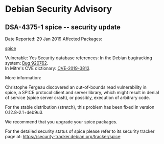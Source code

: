 
Debian Security Advisory
========================


DSA-4375-1 spice -- security update
-----------------------------------



Date Reported:
29 Jan 2019
Affected Packages:

[spice](https://packages.debian.org/src:spice)

Vulnerable:
Yes
Security database references:
In the Debian bugtracking system: [Bug 920762](https://bugs.debian.org/cgi-bin/bugreport.cgi?bug=920762).  
In Mitre's CVE dictionary: [CVE-2019-3813](https://security-tracker.debian.org/tracker/CVE-2019-3813).  

More information:

Christophe Fergeau discovered an out-of-bounds read vulnerability in
spice, a SPICE protocol client and server library, which might result in
denial of service (spice server crash), or possibly, execution of
arbitrary code.


For the stable distribution (stretch), this problem has been fixed in
version 0.12.8-2.1+deb9u3.


We recommend that you upgrade your spice packages.


For the detailed security status of spice please refer to its security
tracker page at:
<https://security-tracker.debian.org/tracker/spice>





